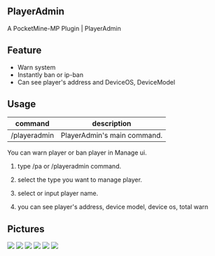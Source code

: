 ## PlayerAdmin

A PocketMine-MP Plugin | PlayerAdmin


Feature
------

* Warn system
* Instantly ban or ip-ban
* Can see player's address and DeviceOS, DeviceModel

## Usage
|command|description|
|---|---|
|/playeradmin|PlayerAdmin's main command.|

You can warn player or ban player in Manage ui.

1. type /pa or /playeradmin command.

2. select the type you want to manage player.

3. select or input player name.

4. you can see player's address, device model, device os, total warn

## Pictures

![](https://raw.githubusercontent.com/alvin0319/PlayerAdmin/master/images/1.PNG)
![](https://raw.githubusercontent.com/alvin0319/PlayerAdmin/master/images/2.PNG)
![](https://raw.githubusercontent.com/alvin0319/PlayerAdmin/master/images/3.PNG)
![](https://raw.githubusercontent.com/alvin0319/PlayerAdmin/master/images/4.PNG)
![](https://raw.githubusercontent.com/alvin0319/PlayerAdmin/master/images/5.PNG)
![](https://raw.githubusercontent.com/alvin0319/PlayerAdmin/master/images/6.PNG)

